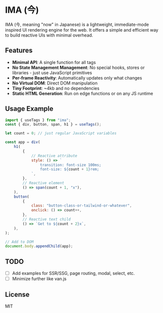 # IMA (今)

IMA (今, meaning "now" in Japanese) is a lightweight, immediate-mode inspired UI rendering engine for the web. It offers a simple and efficient way to build reactive UIs with minimal overhead.

## Features

- **Minimal API**: A single function for all tags
- **No State Management Management**: No special hooks, stores or libraries - just use JavaScript primitives
- **Per-frame Reactivity**: Automatically updates only what changes
- **No Virtual DOM**: Direct DOM manipulation
- **Tiny Footprint**: ~4kb and no dependencies
- **Static HTML Generation**: Run on edge functions or on any JS runtime

## Usage Example

```js
import { useTags } from "ima";
const { div, button, span, h1 } = useTags();

let count = 0; // just regular JavaScript variables

const app = div(
	h1(
		{
			// Reactive attribute
			style: () => `
				transition: font-size 100ms;
				font-size: ${count + 1}rem;
			`,
		},
		// Reactive element
		() => span(count + 1, "x"),
	),
	button(
		{
			class: "button-class-or-tailwind-or-whatever",
			onclick: () => count++,
		},
		// Reactive text child
		() => `Get to ${count + 2}x`,
	),
);

// Add to DOM
document.body.appendChild(app);

```

## TODO

- [ ] Add examples for SSR/SSG, page routing, modal, select, etc.
- [ ] Minimize further like van.js

## License

MIT
